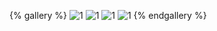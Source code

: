 {% gallery %}
![1](https://github.com/mengxiaozhi/dowload/raw/gh-pages/image/62464(1).gif)
![1](https://github.com/mengxiaozhi/dowload/raw/gh-pages/image/Black.gif)
![1](https://github.com/mengxiaozhi/dowload/raw/gh-pages/image/Black2.gif)
![1](https://github.com/mengxiaozhi/dowload/raw/gh-pages/image/obscene.gif)
{% endgallery %}